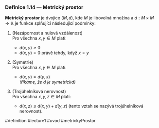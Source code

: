 ### Definice 1.14 — Metrický prostor

**Metrický prostor** je dvojice $(M, d)$, kde $M$ je libovolná množina a $d : M \times M \to \mathbb{R}$ je funkce splňující následující podmínky:

1. (Nezápornost a nulová vzdálenost)  
   Pro všechna $x, y \in M$ platí:  
   - $d(x, y) \ge 0$  
   - $d(x, y) = 0$ právě tehdy, když $x = y$

2. (Symetrie)  
   Pro všechna $x, y \in M$ platí:  
   - $d(x, y) = d(y, x)$  
   *(říkáme, že $d$ je symetrická)*

3. (Trojúhelníková nerovnost)  
   Pro všechna $x, y, z \in M$ platí:  
   - $d(x, z) \le d(x, y) + d(y, z)$ (tento vztah se nazývá trojúhelníková
nerovnost).



#definition #lecture1 #uvod #metrickyProstor

